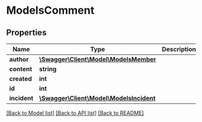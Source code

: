 # ModelsComment

## Properties
Name | Type | Description | Notes
------------ | ------------- | ------------- | -------------
**author** | [**\Swagger\Client\Model\ModelsMember**](ModelsMember.md) |  | [optional] 
**content** | **string** |  | [optional] 
**created** | **int** |  | [optional] 
**id** | **int** |  | [optional] 
**incident** | [**\Swagger\Client\Model\ModelsIncident**](ModelsIncident.md) |  | [optional] 

[[Back to Model list]](../README.md#documentation-for-models) [[Back to API list]](../README.md#documentation-for-api-endpoints) [[Back to README]](../README.md)


